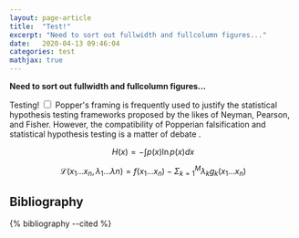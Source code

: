 ```yaml
---
layout: page-article
title:  "Test!"
excerpt: "Need to sort out fullwidth and fullcolumn figures..."
date:   2020-04-13 09:46:04
categories: test
mathjax: true
---
```


**Need to sort out fullwidth and fullcolumn figures...**

Testing! <label for="popper_stats" class="margin-toggle sidenote-number"></label><input type="checkbox" id="popper_stats" class="margin-toggle"/><span class="sidenote"> Popper's framing is frequently used to justify the statistical hypothesis testing frameworks proposed by the likes of Neyman, Pearson, and Fisher. However, the compatibility of Popperian falsification and statistical hypothesis testing is a matter of debate . </span>

$$H(x) = - \int p(x)\ln p(x)dx $$

$$\mathcal{L}(x_{1}\dots x_{n},\lambda_{1}\dots\lambda{n}) = f(x_{1}\dots x_{n}) - \Sigma_{k=1}^{M}\lambda_{k}g_{k}(x_{1}\dots x_{n})$$


## Bibliography
{% bibliography --cited %}

<!---
bundle exec jekyll serve -w --baseurl=""
git add . && git commit -m "[...]" && git push origin master && rake
-->